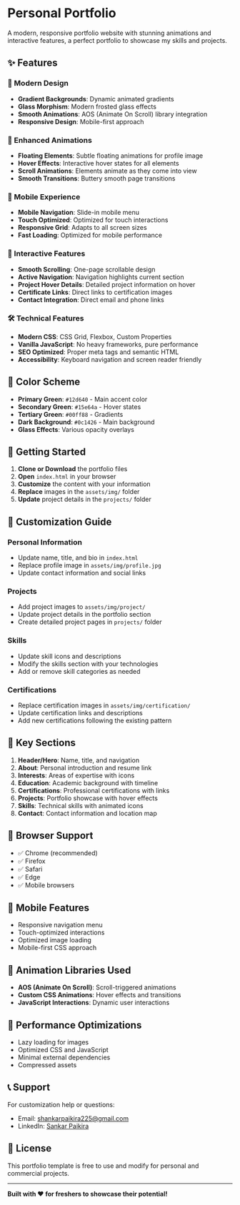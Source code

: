 # Personal Portfolio

A modern, responsive portfolio website with stunning animations and interactive features, a perfect portfolio to showcase my skills and projects.

## ✨ Features

### 🎨 Modern Design
- **Gradient Backgrounds**: Dynamic animated gradients
- **Glass Morphism**: Modern frosted glass effects
- **Smooth Animations**: AOS (Animate On Scroll) library integration
- **Responsive Design**: Mobile-first approach

### 🚀 Enhanced Animations
- **Floating Elements**: Subtle floating animations for profile image
- **Hover Effects**: Interactive hover states for all elements
- **Scroll Animations**: Elements animate as they come into view
- **Smooth Transitions**: Buttery smooth page transitions

### 📱 Mobile Experience
- **Mobile Navigation**: Slide-in mobile menu
- **Touch Optimized**: Optimized for touch interactions
- **Responsive Grid**: Adapts to all screen sizes
- **Fast Loading**: Optimized for mobile performance

### 🎯 Interactive Features
- **Smooth Scrolling**: One-page scrollable design
- **Active Navigation**: Navigation highlights current section
- **Project Hover Details**: Detailed project information on hover
- **Certificate Links**: Direct links to certification images
- **Contact Integration**: Direct email and phone links

### 🛠 Technical Features
- **Modern CSS**: CSS Grid, Flexbox, Custom Properties
- **Vanilla JavaScript**: No heavy frameworks, pure performance
- **SEO Optimized**: Proper meta tags and semantic HTML
- **Accessibility**: Keyboard navigation and screen reader friendly

## 🎨 Color Scheme

- **Primary Green**: `#12d640` - Main accent color
- **Secondary Green**: `#15e64a` - Hover states
- **Tertiary Green**: `#00ff88` - Gradients
- **Dark Background**: `#0c1426` - Main background
- **Glass Effects**: Various opacity overlays

## 🚀 Getting Started

1. **Clone or Download** the portfolio files
2. **Open** `index.html` in your browser
3. **Customize** the content with your information
4. **Replace** images in the `assets/img/` folder
5. **Update** project details in the `projects/` folder

## 📝 Customization Guide

### Personal Information
- Update name, title, and bio in `index.html`
- Replace profile image in `assets/img/profile.jpg`
- Update contact information and social links

### Projects
- Add project images to `assets/img/project/`
- Update project details in the portfolio section
- Create detailed project pages in `projects/` folder

### Skills
- Update skill icons and descriptions
- Modify the skills section with your technologies
- Add or remove skill categories as needed

### Certifications
- Replace certification images in `assets/img/certification/`
- Update certification links and descriptions
- Add new certifications following the existing pattern

## 🎯 Key Sections

1. **Header/Hero**: Name, title, and navigation
2. **About**: Personal introduction and resume link
3. **Interests**: Areas of expertise with icons
4. **Education**: Academic background with timeline
5. **Certifications**: Professional certifications with links
6. **Projects**: Portfolio showcase with hover effects
7. **Skills**: Technical skills with animated icons
8. **Contact**: Contact information and location map

## 🔧 Browser Support

- ✅ Chrome (recommended)
- ✅ Firefox
- ✅ Safari
- ✅ Edge
- ✅ Mobile browsers

## 📱 Mobile Features

- Responsive navigation menu
- Touch-optimized interactions
- Optimized image loading
- Mobile-first CSS approach

## 🎨 Animation Libraries Used

- **AOS (Animate On Scroll)**: Scroll-triggered animations
- **Custom CSS Animations**: Hover effects and transitions
- **JavaScript Interactions**: Dynamic user interactions

## 🚀 Performance Optimizations

- Lazy loading for images
- Optimized CSS and JavaScript
- Minimal external dependencies
- Compressed assets

## 📞 Support

For customization help or questions:
- Email: shankarpaikira225@gmail.com
- LinkedIn: [Sankar Paikira](https://www.linkedin.com/in/sankar-paikira-1063a7259/)

## 📄 License

This portfolio template is free to use and modify for personal and commercial projects.

---

**Built with ❤️ for freshers to showcase their potential!**
